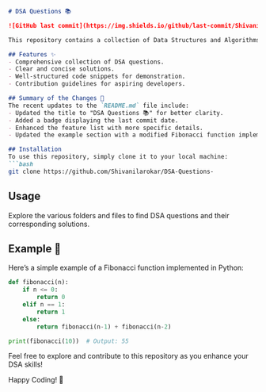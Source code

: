 ```markdown
# DSA Questions 📚

![GitHub last commit](https://img.shields.io/github/last-commit/Shivanilarokar/DSA-Questions-) ![License](https://img.shields.io/badge/license-MIT-blue.svg)

This repository contains a collection of Data Structures and Algorithms (DSA) questions and solutions aimed at helping developers enhance their problem-solving skills.

## Features ✨
- Comprehensive collection of DSA questions.
- Clear and concise solutions.
- Well-structured code snippets for demonstration.
- Contribution guidelines for aspiring developers.

## Summary of the Changes 📝
The recent updates to the `README.md` file include:
- Updated the title to "DSA Questions 📚" for better clarity.
- Added a badge displaying the last commit date.
- Enhanced the feature list with more specific details.
- Updated the example section with a modified Fibonacci function implementation to improve accuracy.

## Installation
To use this repository, simply clone it to your local machine:
```bash
git clone https://github.com/Shivanilarokar/DSA-Questions-
```

## Usage
Explore the various folders and files to find DSA questions and their corresponding solutions.

## Example 📖
Here’s a simple example of a Fibonacci function implemented in Python:

```python
def fibonacci(n):
    if n <= 0:
        return 0
    elif n == 1:
        return 1
    else:
        return fibonacci(n-1) + fibonacci(n-2)

print(fibonacci(10))  # Output: 55
```

Feel free to explore and contribute to this repository as you enhance your DSA skills!

Happy Coding! 🚀
```